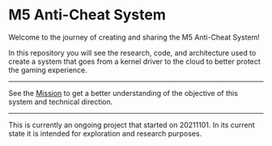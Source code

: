 # M5 Anti-Cheat System

Welcome to the journey of creating and sharing the M5 Anti-Cheat System! 

In this repository you will see the research, code, and architecture used to create a system that goes from a kernel driver to the cloud to better protect the gaming experience.

--- 

See the [Mission](Mission.md) to get a better understanding of the objective of this system and technical direction.

---

This is currently an ongoing project that started on 20211101. In its current state it is intended for exploration and research purposes. 

